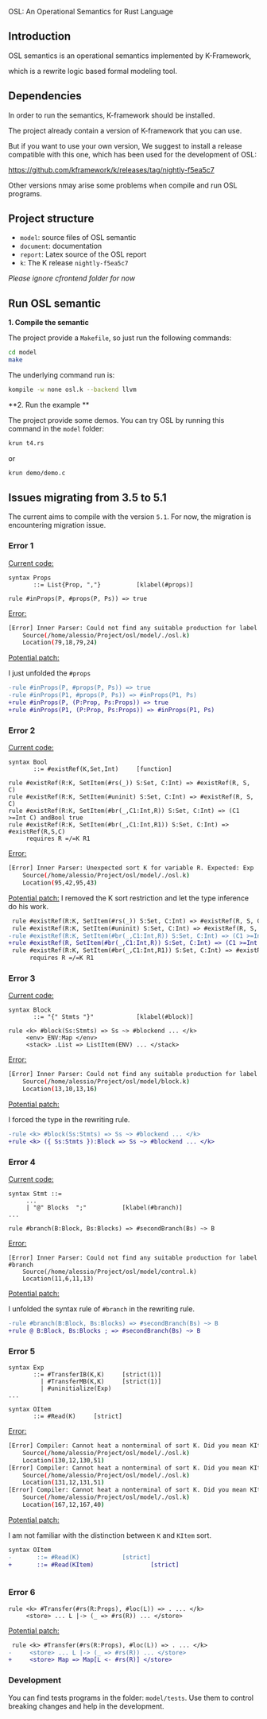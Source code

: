 OSL: An Operational Semantics for Rust Language

## Introduction

OSL semantics is an operational semantics implemented by K-Framework,

which is a rewrite logic based formal modeling tool.

## Dependencies

In order to run the semantics, K-framework should be installed.

The project already contain a version of K-framework that you can use.

But if you want to use your own version, We suggest to install a release compatible with this one, which has been used for the development of OSL:

https://github.com/kframework/k/releases/tag/nightly-f5ea5c7

Other versions nmay arise some problems when compile and run OSL programs.

## Project structure

* `model`: source files of OSL semantic
* `document`: documentation
* `report`: Latex source of the OSL report
* `k`: The K release `nightly-f5ea5c7`

*Please ignore cfrontend folder for now*

## Run OSL semantic

**1. Compile the semantic**

The project provide a `Makefile`, so just run the following commands:
```sh
cd model
make 
```

The underlying command run is:

```sh
kompile -w none osl.k --backend llvm
```

**2. Run the example **

The project provide some demos.
You can try OSL by running this command in the `model` folder:

```sh
krun t4.rs
```
or

```sh
krun demo/demo.c
```

## Issues migrating from 3.5 to 5.1

The current aims to compile with the version `5.1`.
For now, the migration is encountering migration issue.

### Error 1


<u>Current code:</u> 

```
syntax Props
       ::= List{Prop, ","}			[klabel(#props)]

rule #inProps(P, #props(P, Ps)) => true
```

<u>Error:</u>

```sh
[Error] Inner Parser: Could not find any suitable production for label #props
	Source(/home/alessio/Project/osl/model/./osl.k)
	Location(79,18,79,24)
```

<u>Potential patch:</u>

I just unfolded the `#props`

```diff
-rule #inProps(P, #props(P, Ps)) => true
-rule #inProps(P1, #props(P, Ps)) => #inProps(P1, Ps)
+rule #inProps(P, (P:Prop, Ps:Props)) => true
+rule #inProps(P1, (P:Prop, Ps:Props)) => #inProps(P1, Ps)
```

### Error 2

<u>Current code:</u>

```
syntax Bool
       ::= #existRef(K,Set,Int)		[function]

rule #existRef(R:K, SetItem(#rs(_)) S:Set, C:Int) => #existRef(R, S, C)
rule #existRef(R:K, SetItem(#uninit) S:Set, C:Int) => #existRef(R, S, C)
rule #existRef(R:K, SetItem(#br(_,C1:Int,R)) S:Set, C:Int) => (C1 >=Int C) andBool true
rule #existRef(R:K, SetItem(#br(_,C1:Int,R1)) S:Set, C:Int) => #existRef(R,S,C)
     requires R =/=K R1
```

<u>Error:</u>

```sh
[Error] Inner Parser: Unexpected sort K for variable R. Expected: Exp
	Source(/home/alessio/Project/osl/model/./osl.k)
	Location(95,42,95,43)
```

<u>Potential patch:</u>
I removed the K sort restriction and let the type inference do his work.

```diff
 rule #existRef(R:K, SetItem(#rs(_)) S:Set, C:Int) => #existRef(R, S, C)
 rule #existRef(R:K, SetItem(#uninit) S:Set, C:Int) => #existRef(R, S, C)
-rule #existRef(R:K, SetItem(#br(_,C1:Int,R)) S:Set, C:Int) => (C1 >=Int C) andBool true
+rule #existRef(R, SetItem(#br(_,C1:Int,R)) S:Set, C:Int) => (C1 >=Int C) andBool true
 rule #existRef(R:K, SetItem(#br(_,C1:Int,R1)) S:Set, C:Int) => #existRef(R,S,C)
      requires R =/=K R1
```

### Error 3

<u>Current code:</u>

```
syntax Block
       ::= "{" Stmts "}"			[klabel(#block)]
       
rule <k> #block(Ss:Stmts) => Ss ~> #blockend ... </k>
     <env> ENV:Map </env>
     <stack> .List => ListItem(ENV) ... </stack>
```

<u>Error:</u>

```sh
[Error] Inner Parser: Could not find any suitable production for label #block
	Source(/home/alessio/Project/osl/model/block.k)
	Location(13,10,13,16)
```

<u>Potential patch:</u>

I forced the type in the rewriting rule.

```diff
-rule <k> #block(Ss:Stmts) => Ss ~> #blockend ... </k>
+rule <k> ({ Ss:Stmts }):Block => Ss ~> #blockend ... </k>
```

### Error 4

<u>Current code:</u>

```
syntax Stmt ::= 
     ...
	 | "@" Blocks  ";"			[klabel(#branch)]
...

rule #branch(B:Block, Bs:Blocks) => #secondBranch(Bs) ~> B
```

<u>Error:</u>

```
[Error] Inner Parser: Could not find any suitable production for label #branch
	Source(/home/alessio/Project/osl/model/control.k)
	Location(11,6,11,13)
```

<u>Potential patch:</u>

I unfolded the syntax rule of `#branch` in the rewriting rule.

```diff
-rule #branch(B:Block, Bs:Blocks) => #secondBranch(Bs) ~> B
+rule @ B:Block, Bs:Blocks ; => #secondBranch(Bs) ~> B
```

### Error 5

```
syntax Exp
       ::= #TransferIB(K,K)		[strict(1)]
         | #TransferMB(K,K)		[strict(1)]
	 	 | #uninitialize(Exp)
...

syntax OItem
       ::= #Read(K)		[strict]
```

<u>Error:</u>

```sh
[Error] Compiler: Cannot heat a nonterminal of sort K. Did you mean KItem?
	Source(/home/alessio/Project/osl/model/./osl.k)
	Location(130,12,130,51)
[Error] Compiler: Cannot heat a nonterminal of sort K. Did you mean KItem?
	Source(/home/alessio/Project/osl/model/./osl.k)
	Location(131,12,131,51)
[Error] Compiler: Cannot heat a nonterminal of sort K. Did you mean KItem?
	Source(/home/alessio/Project/osl/model/./osl.k)
	Location(167,12,167,40)
```

<u>Potential patch:</u>

I am not familiar with the distinction between `K`  and `KItem` sort. 

```diff
syntax OItem
-       ::= #Read(K)            [strict]
+       ::= #Read(KItem)                [strict]
 
```


### Error 6

```
rule <k> #Transfer(#rs(R:Props), #loc(L)) => . ... </k>
     <store> ... L |-> (_ => #rs(R)) ... </store>
```

<u>Potential patch:</u>

```diff
 rule <k> #Transfer(#rs(R:Props), #loc(L)) => . ... </k>
-     <store> ... L |-> (_ => #rs(R)) ... </store>
+     <store> Map => Map[L <- #rs(R)] </store>
```


### Development

You can find tests programs in the folder: `model/tests`.
Use them to control breaking changes and help in the development.